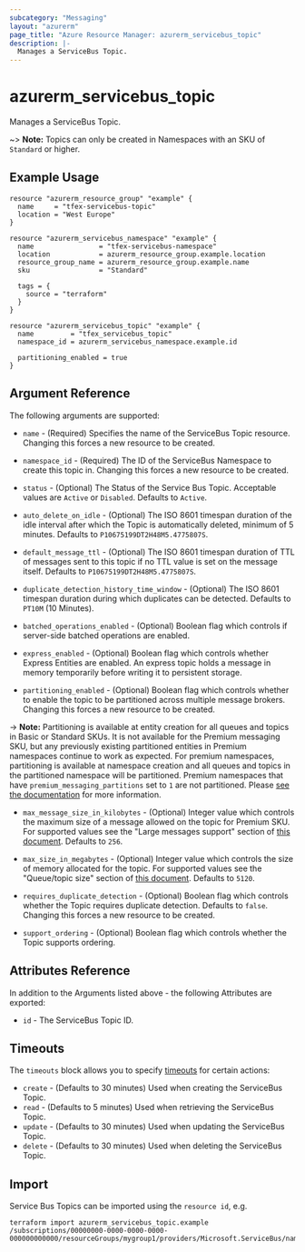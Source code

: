 ```yaml
---
subcategory: "Messaging"
layout: "azurerm"
page_title: "Azure Resource Manager: azurerm_servicebus_topic"
description: |-
  Manages a ServiceBus Topic.
---
```


# azurerm_servicebus_topic

Manages a ServiceBus Topic.

~> **Note:** Topics can only be created in Namespaces with an SKU of `Standard` or higher.

## Example Usage

```hcl
resource "azurerm_resource_group" "example" {
  name     = "tfex-servicebus-topic"
  location = "West Europe"
}

resource "azurerm_servicebus_namespace" "example" {
  name                = "tfex-servicebus-namespace"
  location            = azurerm_resource_group.example.location
  resource_group_name = azurerm_resource_group.example.name
  sku                 = "Standard"

  tags = {
    source = "terraform"
  }
}

resource "azurerm_servicebus_topic" "example" {
  name         = "tfex_servicebus_topic"
  namespace_id = azurerm_servicebus_namespace.example.id

  partitioning_enabled = true
}
```

## Argument Reference

The following arguments are supported:

* `name` - (Required) Specifies the name of the ServiceBus Topic resource. Changing this forces a new resource to be created.

* `namespace_id` - (Required) The ID of the ServiceBus Namespace to create this topic in. Changing this forces a new resource to be created.

* `status` - (Optional) The Status of the Service Bus Topic. Acceptable values are `Active` or `Disabled`. Defaults to `Active`.

* `auto_delete_on_idle` - (Optional) The ISO 8601 timespan duration of the idle interval after which the Topic is automatically deleted, minimum of 5 minutes. Defaults to `P10675199DT2H48M5.4775807S`.

* `default_message_ttl` - (Optional) The ISO 8601 timespan duration of TTL of messages sent to this topic if no TTL value is set on the message itself. Defaults to `P10675199DT2H48M5.4775807S`.

* `duplicate_detection_history_time_window` - (Optional) The ISO 8601 timespan duration during which duplicates can be detected. Defaults to `PT10M` (10 Minutes).

* `batched_operations_enabled` - (Optional) Boolean flag which controls if server-side batched operations are enabled.

* `express_enabled` - (Optional) Boolean flag which controls whether Express Entities are enabled. An express topic holds a message in memory temporarily before writing it to persistent storage.

* `partitioning_enabled` - (Optional) Boolean flag which controls whether to enable the topic to be partitioned across multiple message brokers. Changing this forces a new resource to be created.

-> **Note:** Partitioning is available at entity creation for all queues and topics in Basic or Standard SKUs. It is not available for the Premium messaging SKU, but any previously existing partitioned entities in Premium namespaces continue to work as expected. For premium namespaces, partitioning is available at namespace creation and all queues and topics in the partitioned namespace will be partitioned. Premium namespaces that have `premium_messaging_partitions` set to `1` are not partitioned. Please [see the documentation](https://docs.microsoft.com/azure/service-bus-messaging/service-bus-partitioning) for more information.

* `max_message_size_in_kilobytes` - (Optional) Integer value which controls the maximum size of a message allowed on the topic for Premium SKU. For supported values see the "Large messages support" section of [this document](https://docs.microsoft.com/azure/service-bus-messaging/service-bus-premium-messaging#large-messages-support-preview). Defaults to `256`.

* `max_size_in_megabytes` - (Optional) Integer value which controls the size of memory allocated for the topic. For supported values see the "Queue/topic size" section of [this document](https://docs.microsoft.com/azure/service-bus-messaging/service-bus-quotas). Defaults to `5120`.

* `requires_duplicate_detection` - (Optional) Boolean flag which controls whether the Topic requires duplicate detection. Defaults to `false`. Changing this forces a new resource to be created.

* `support_ordering` - (Optional) Boolean flag which controls whether the Topic supports ordering.

## Attributes Reference

In addition to the Arguments listed above - the following Attributes are exported:

* `id` - The ServiceBus Topic ID.

## Timeouts

The `timeouts` block allows you to specify [timeouts](https://www.terraform.io/language/resources/syntax#operation-timeouts) for certain actions:

* `create` - (Defaults to 30 minutes) Used when creating the ServiceBus Topic.
* `read` - (Defaults to 5 minutes) Used when retrieving the ServiceBus Topic.
* `update` - (Defaults to 30 minutes) Used when updating the ServiceBus Topic.
* `delete` - (Defaults to 30 minutes) Used when deleting the ServiceBus Topic.

## Import

Service Bus Topics can be imported using the `resource id`, e.g.

```shell
terraform import azurerm_servicebus_topic.example /subscriptions/00000000-0000-0000-0000-000000000000/resourceGroups/mygroup1/providers/Microsoft.ServiceBus/namespaces/sbns1/topics/sntopic1
```
